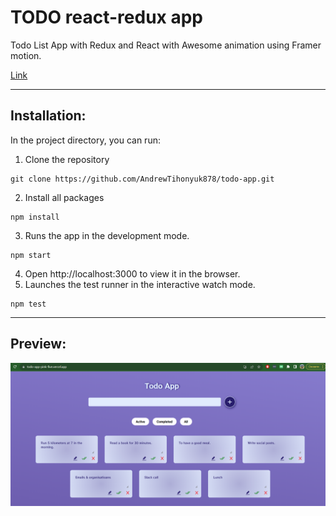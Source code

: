 # TODO react-redux app

Todo List App with Redux and React with Awesome animation using Framer motion.

[Link](https://todo-app-pink-five.vercel.app/)

___
## Installation:
In the project directory, you can run:

1. Clone the repository
```
git clone https://github.com/AndrewTihonyuk878/todo-app.git
```

2. Install all packages 
```
npm install
```

3. Runs the app in the development mode.
```
npm start
```
4. Open http://localhost:3000 to view it in the browser.
5. Launches the test runner in the interactive watch mode.
```
npm test
```
___

## Preview:
<img src="./src/assets/todoapp_image.png" alt="Jokes Card" />
